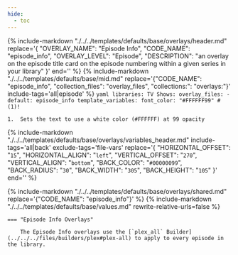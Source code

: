 ```yaml
---
hide:
  - toc
---
```

{%
    include-markdown "./../../templates/defaults/base/overlays/header.md"
    replace='{
        "OVERLAY_NAME": "Episode Info", 
        "CODE_NAME": "episode_info",
        "OVERLAY_LEVEL": "Episode",
        "DESCRIPTION": "an overlay on the episode title card on the episode numbering within a given series in your library"
    }'
    end='<!--rec-sub-->'
%}
{% 
    include-markdown "./../../templates/defaults/base/mid.md" 
    replace='{"CODE_NAME": "episode_info", "collection_files": "overlay_files", "collections:": "overlays:"}' 
    include-tags='all|episode' 
%}
    ```yaml
    libraries:
      TV Shows:
        overlay_files:
          - default: episode_info
            template_variables:
              font_color: "#FFFFFF99" #(1)!
    ```

    1.  Sets the text to use a white color (#FFFFFF) at 99 opacity

{% 
    include-markdown "./../../templates/defaults/base/overlays/variables_header.md"
    include-tags='all|back'
    exclude-tags='file-vars'
    replace='{
        "HORIZONTAL_OFFSET": "`15`",
        "HORIZONTAL_ALIGN": "`left`",
        "VERTICAL_OFFSET": "`270`",
        "VERTICAL_ALIGN": "`bottom`",
        "BACK_COLOR": "`#00000099`",
        "BACK_RADIUS": "`30`",
        "BACK_WIDTH": "`305`",
        "BACK_HEIGHT": "`105`"
    }'
    end='<!--file-header-->'
%}

{% include-markdown "./../../templates/defaults/base/overlays/shared.md" replace='{"CODE_NAME": "episode_info"}' %}
{% include-markdown "./../../templates/defaults/base/values.md" rewrite-relative-urls=false %}

    === "Episode Info Overlays"
    
        The Episode Info overlays use the [`plex_all` Builder](../../../files/builders/plex#plex-all) to apply to every episode in the library.
